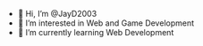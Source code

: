 - 👋 Hi, I’m @JayD2003
- 👀 I’m interested in Web and Game Development
- 🌱 I’m currently learning Web Development
<!---
JayD2003/JayD2003 is a ✨ special ✨ repository because its `README.md` (this file) appears on your GitHub profile.
You can click the Preview link to take a look at your changes.
![](https://komarev.com/ghpvc/?username=JayD2003&color=green)
--->
